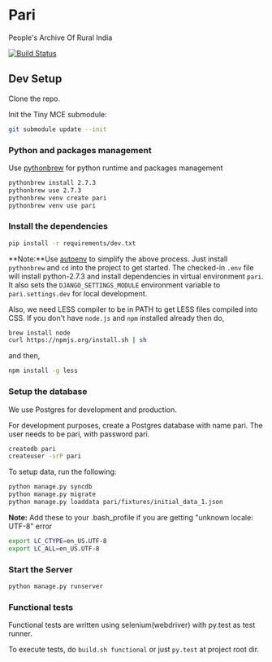 # Pari

People's Archive Of Rural India

[![Build Status](https://travis-ci.org/RuralIndia/pari.png)](https://travis-ci.org//RuralIndia/pari)


## Dev Setup

Clone the repo.

Init the Tiny MCE submodule:

```bash
git submodule update --init
```

### Python and packages management

Use [pythonbrew](https://github.com/utahta/pythonbrew) for python runtime and packages management

```bash
pythonbrew install 2.7.3
pythonbrew use 2.7.3
pythonbrew venv create pari
pythonbrew venv use pari
```

### Install the dependencies

```bash
pip install -r requirements/dev.txt
```
**Note:**Use [autoenv](https://github.com/kennethreitz/autoenv) to simplify the above process. Just install `pythonbrew` and `cd` into the project to get started. The checked-in `.env` file will install python-2.7.3 and install dependencies in virtual environment `pari`. It also sets the `DJANGO_SETTINGS_MODULE` environment variable to `pari.settings.dev` for local development.

Also, we need LESS compiler to be in PATH to get LESS files compiled into CSS.
If you don't have `node.js` and `npm` installed already then do,

```bash
brew install node
curl https://npmjs.org/install.sh | sh
```
and then,

```bash
npm install -g less
```

### Setup the database

We use Postgres for development and production.

For development purposes, create a Postgres database with name pari. The user needs to be pari, with password pari.

```bash
createdb pari
createuser -srP pari
```

To setup data, run the following:

```bash
python manage.py syncdb 
python manage.py migrate
python manage.py loaddata pari/fixtures/initial_data_1.json 
```

**Note:** Add these to your .bash_profile if you are getting "unknown locale: UTF-8" error

```bash
export LC_CTYPE=en_US.UTF-8
export LC_ALL=en_US.UTF-8
```

### Start the Server

```bash
python manage.py runserver
```

### Functional tests

Functional tests are written using selenium(webdriver) with py.test as test runner.

To execute tests, do `build.sh functional` or just `py.test` at project root dir.
